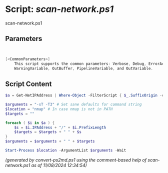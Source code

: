 Script: *scan-network.ps1*
========================

scan-network.ps1 


Parameters
----------
```powershell


[<CommonParameters>]
    This script supports the common parameters: Verbose, Debug, ErrorAction, ErrorVariable, WarningAction, 
    WarningVariable, OutBuffer, PipelineVariable, and OutVariable.
```

Script Content
--------------
```powershell
$a = Get-NetIPAddress | Where-Object -FilterScript { $_.SuffixOrigin -eq "DHCP" -or  $_.SuffixOrigin -eq "manual" } # | Format-Table -property IPAddress -autoSize

$arguments = "-sT -T3" # Set sane defaults for command string
$location = "nmap" # In case nmap is not in PATH
$targets = ""

foreach ( $i in $a ) {
    $s = $i.IPAddress + "/" + $i.PrefixLength
    $targets = $targets + " " + $s
}
$arguments = $arguments + " " + $targets

Start-Process $location -ArgumentList $arguments -Wait 
```

*(generated by convert-ps2md.ps1 using the comment-based help of scan-network.ps1 as of 11/08/2024 12:34:54)*
